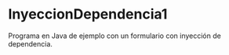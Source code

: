 # InyeccionDependencia1
Programa en Java de ejemplo con un formulario con inyección de dependencia.
